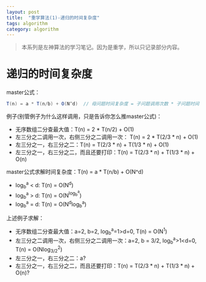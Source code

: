```yaml
---
layout: post
title:  "重学算法(1)-递归的时间复杂度"
tags: algorithm
category: algorithm
---
```



> 本系列是左神算法的学习笔记。因为是重学，所以只记录部分内容。

# 递归的时间复杂度
master公式：

``` java
T(n) = a * T(n/b) + O(N^d)  // 母问题时间复杂度 = 子问题调用次数 * 子问题时间复杂度 + 其余步骤
```
例子(别管例子为什么这样调用，只是告诉你怎么推master公式)：
 - 无序数组二分查最大值：T(n) = 2 * T(n/2) + O(1)
 - 左三分之二调用一次，右侧三分之二调用一次： T(n) = 2 * T(2/3 * n) + O(1) 
 - 左三分之一，右三分之二：T(n) = T(2/3 * n) + T(1/3 * n) + O(1)
 - 左三分之一，右三分之二，而且还要打印：T(n) = T(2/3 * n) + T(1/3 * n) + O(n)

master公式求解时间复杂度：T(n) = a * T(n/b) + O(N^d) 

- log<sub>b</sub><sup>a</sup> < d: T(n) = O(N<sup>d</sup>)
- log<sub>b</sub><sup>a</sup> > d: T(n) = O(N<sup>log<sub>b</sub><sup>a</sup></sup>)
- log<sub>b</sub><sup>a</sup> = d: T(n) = O(N<sup>d</sup>log<sub>b</sub><sup>a</sup>)

上述例子求解：
- 无序数组二分查最大值：a=2, b=2, log<sub>b</sub><sup>a</sup>=1>d=0, T(n) = O(N<sup>1</sup>)
 - 左三分之二调用一次，右侧三分之二调用一次：a=2, b = 3/2,  log<sub>b</sub><sup>a</sup>>1<d=0, T(n) = O(Nlog<sub>3/2</sub><sup>2</sup>)
 - 左三分之一，右三分之二：a?
 - 左三分之一，右三分之二，而且还要打印：T(n) = T(2/3 * n) + T(1/3 * n) + O(n)?

